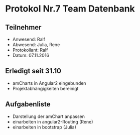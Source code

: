 # Protokol Nr.7 Team Datenbank

## Teilnehmer
+ Anwesend: Ralf
+ Abwesend: Julia, Rene
+ Protokollant: Ralf
+ Datum: 07.11.2016

## Erledigt seit 31.10
+ amCharts in Angular2 eingebunden
+ Projektabhängigkeiten bereinigt 

## Aufgabenliste
+ Darstellung der amChart anpassen
+ einarbeiten in angular2-Routing (Rene)
+ einarbeiten in bootstrap (Julia)